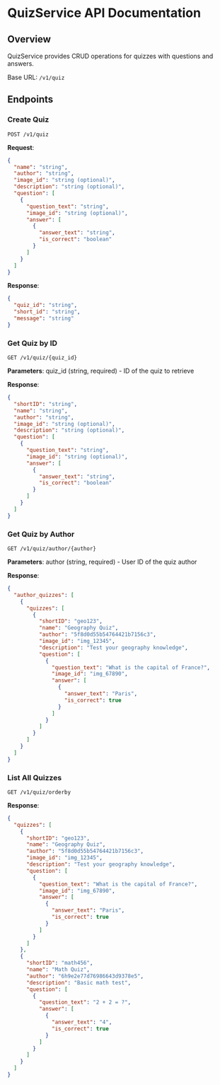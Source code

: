 # QuizService API Documentation

## Overview
QuizService provides CRUD operations for quizzes with questions and answers.

Base URL: `/v1/quiz`

## Endpoints

### Create Quiz
`POST /v1/quiz`

**Request**:
```json
{
  "name": "string",
  "author": "string",
  "image_id": "string (optional)",
  "description": "string (optional)",
  "question": [
    {
      "question_text": "string",
      "image_id": "string (optional)",
      "answer": [
        {
          "answer_text": "string",
          "is_correct": "boolean"
        }
      ]
    }
  ]
}
```

**Response**:
```json
{
  "quiz_id": "string",
  "short_id": "string",
  "message": "string"
}
```

### Get Quiz by ID
`GET /v1/quiz/{quiz_id}`

**Parameters**:
    quiz_id (string, required) - ID of the quiz to retrieve

**Response**:
```json
{
  "shortID": "string",
  "name": "string",
  "author": "string",
  "image_id": "string (optional)",
  "description": "string (optional)",
  "question": [
    {
      "question_text": "string",
      "image_id": "string (optional)",
      "answer": [
        {
          "answer_text": "string",
          "is_correct": "boolean"
        }
      ]
    }
  ]
}
```

### Get Quiz by Author
`GET /v1/quiz/author/{author}`

**Parameters**:
    author (string, required) - User ID of the quiz author

**Response**:
```json
{
  "author_quizzes": [
    {
      "quizzes": [
        {
          "shortID": "geo123",
          "name": "Geography Quiz",
          "author": "5f8d0d55b54764421b7156c3",
          "image_id": "img_12345",
          "description": "Test your geography knowledge",
          "question": [
            {
              "question_text": "What is the capital of France?",
              "image_id": "img_67890",
              "answer": [
                {
                  "answer_text": "Paris",
                  "is_correct": true
                }
              ]
            }
          ]
        }
      ]
    }
  ]
}
```

### List All Quizzes
`GET /v1/quiz/orderby`


**Response**:
```json
{
  "quizzes": [
    {
      "shortID": "geo123",
      "name": "Geography Quiz",
      "author": "5f8d0d55b54764421b7156c3",
      "image_id": "img_12345",
      "description": "Test your geography knowledge",
      "question": [
        {
          "question_text": "What is the capital of France?",
          "image_id": "img_67890",
          "answer": [
            {
              "answer_text": "Paris",
              "is_correct": true
            }
          ]
        }
      ]
    },
    {
      "shortID": "math456",
      "name": "Math Quiz",
      "author": "6h9e2e77d76986643d9378e5",
      "description": "Basic math test",
      "question": [
        {
          "question_text": "2 + 2 = ?",
          "answer": [
            {
              "answer_text": "4",
              "is_correct": true
            }
          ]
        }
      ]
    }
  ]
}
```






